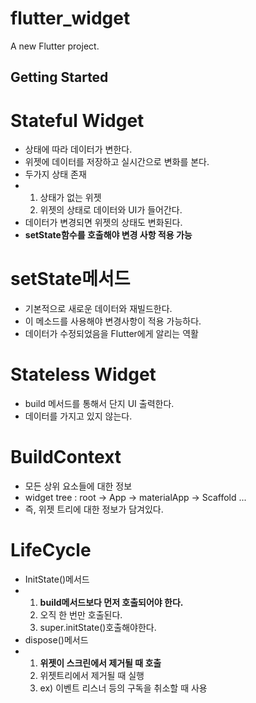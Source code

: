 # flutter_widget

A new Flutter project.

## Getting Started

# Stateful Widget
- 상태에 따라 데이터가 변한다.
- 위젯에 데이터를 저장하고 실시간으로 변화를 본다.
- 두가지 상태 존재
- 1. 상태가 없는 위젯
  2. 위젯의 상태로 데이터와 UI가 들어간다.
- 데이터가 변경되면 위젯의 상태도 변화된다.
- **setState함수를 호출해야 변경 사항 적용 가능**

# setState메서드
- 기본적으로 새로운 데이터와 재빌드한다.
- 이 메소드를 사용해야 변경사항이 적용 가능하다.
- 데이터가 수정되었음을 Flutter에게 알리는 역활

# Stateless Widget
 - build 메서드를 통해서 단지 UI 출력한다.
 - 데이터를 가지고 있지 않는다.

# BuildContext
- 모든 상위 요소들에 대한 정보
- widget tree : root -> App -> materialApp -> Scaffold ...
- 즉, 위젯 트리에 대한 정보가 담겨있다.

# LifeCycle
- InitState()메서드
- 1. **build메서드보다 먼저 호출되어야 한다.**
  2. 오직 한 번만 호출된다.
  3. super.initState()호출해야한다.
- dispose()메서드
- 1. **위젯이 스크린에서 제거될 때 호출**
  2. 위젯트리에서 제거될 때 실행
  3. ex) 이벤트 리스너 등의 구독을 취소할 때 사용